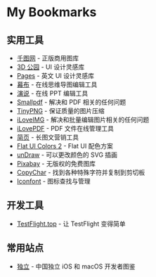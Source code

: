 # My Bookmarks

## 实用工具

- [千图网](http://www.58pic.com/zb/) - 正版商用图库
- [3D 公园](https://app.3dpark.net/) - UI 设计灵感库
- [Pages](https://www.pages.xyz/) - 英文 UI 设计灵感库
- [幕布](https://mubu.com/) - 在线思维导图编辑工具
- [演说](https://yanshuo.io/) - 在线 PPT 编辑工具
- [Smallpdf](https://smallpdf.com/cn) - 解决和 PDF 相关的任何问题
- [TinyPNG](https://tinypng.com/) - 保证质量的图片压缩
- [iLoveIMG](https://www.iloveimg.com/zh-cn) - 解决和批量编辑图片相关的任何问题
- [iLovePDF](https://www.ilovepdf.com/zh_cn) - PDF 文件在线管理工具
- [简页](http://www.jianye.im/) - 长图文营销工具
- [Flat UI Colors 2](https://flatuicolors.com/) - Flat UI 配色方案
- [unDraw](http://undraw.co/illustrations) - 可以更改颜色的 SVG 插画
- [Pixabay](https://pixabay.com/) - 无版权的免费图库
- [CopyChar](http://copychar.cc/popular) - 找到各种特殊字符并复制到剪切板
- [Iconfont](http://www.iconfont.cn/) - 图标查找与管理

## 开发工具

- [TestFlight.top](https://testflight.top) - 让 TestFlight 变得简单

## 常用站点

- [独立](https://josephchang10.github.io/chinese-indie-hackers/) - 中国独立 iOS 和 macOS 开发者图鉴